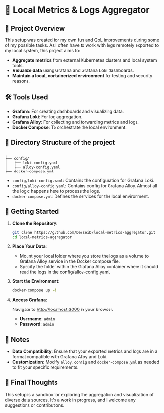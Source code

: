 
# 🧪 Local Metrics & Logs Aggregator

## 🎯 Project Overview

This setup was created for my own fun and QoL improvements during some of my possible tasks.
As I often have to work with logs remotely exported to my local system, this project aims to:

- **Aggregate metrics** from external Kubernetes clusters and local system tools.
- **Visualize data** using Grafana and Grafana Loki dashboards.
- **Maintain a local, containerized environment** for testing and security reasons.

## 🛠️ Tools Used

- **Grafana**: For creating dashboards and visualizing data.
- **Grafana Loki**: For log aggregation.
- **Grafana Alloy**: For collecting and forwarding metrics and logs.
- **Docker Compose**: To orchestrate the local environment.

## 📂 Directory Structure of the project

```
.
├── config/
│   ├── loki-config.yaml
│   ├── alloy-config.yaml
├── docker-compose.yml
```

- `config/loki-config.yaml`: Contains the configuration for Grafana Loki.
- `config/alloy-config.yaml`: Contains config for Grafana Alloy. Almost all the logic happens here to process the logs.
- `docker-compose.yml`: Defines the services for the local environment.

## 🚀 Getting Started

1. **Clone the Repository**:

   ```bash
   git clone https://github.com/DecseiD/local-metrics-aggregator.git
   cd local-metrics-aggregator
   ```

2. **Place Your Data**:

   - Mount your local folder where you store the logs as a volume to Grafana Alloy service in the Docker compose file.
   - Specify the folder within the Grafana Alloy container where it should read the logs in the config/alloy-config.yaml.

3. **Start the Environment**:

   ```bash
   docker-compose up -d
   ```

4. **Access Grafana**:

   Navigate to [http://localhost:3000](http://localhost:3000) in your browser.

   - **Username**: `admin`
   - **Password**: `admin`

## 🧩 Notes

- **Data Compatibility**: Ensure that your exported metrics and logs are in a format compatible with Grafana Alloy and Loki.
- **Customization**: Modify `alloy.config` and `docker-compose.yml` as needed to fit your specific requirements.

## 🐾 Final Thoughts

This setup is a sandbox for exploring the aggregation and visualization of diverse data sources. It's a work in progress, and I welcome any suggestions or contributions.
